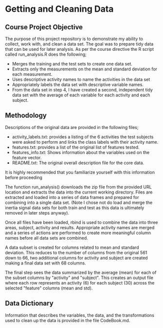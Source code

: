 # Getting and Cleaning Data
## Course Project Objective
The purpose of this project repository is to demonstrate my ability to collect, work with, and clean a data set. The goal was to prepare tidy data that can be used for later analysis.
As per the course directive the R script called run_analysis.R does the following;   
- Merges the training and the test sets to create one data set.
- Extracts only the measurements on the mean and standard deviation for each measurement. 
- Uses descriptive activity names to name the activities in the data set
- Appropriately labels the data set with descriptive variable names. 
- From the data set in step 4, I have created a second, independent tidy data set with the average of each variable for each activity and each subject.

## Methodology
Descriptions of the original data are provided in the following files;
 - activity_labels.txt: provides a listing of the 6 activities the test subjects were asked to perform and links the class labels with their activity name.
 - features.txt: provides a list of the original list of features tested.
 - features_info.txt: Shows information about the variables used on the feature vector.
 - README.txt: The original overall description file for the core data.  

It is highly recommended that you familiarize yourself with this information before proceeding

The function run_analysis() downloads the zip file from the provided URL location and extracts the data into the current working directory. Files are extracted and loaded into a series of data frames and prepared for combining into a single data set. (Note I chose not do load and merge the inertia signal data sets for both train and test as this data is ultimately removed in later steps anyway).

Once all files have been loaded, rbind is used to combine the data into three areas, subject, activity and results. Appropriate activity names are merged and a series of actions are performed to create more meaningful column names before all data sets are combined. 

A data subset is created for columns related to mean and standard deviation. This reduces to the number of columns from the original 561 down to 66, two additional columns for activity and subject are created making a final data set with 68 columns.

The final step sees the data summarized by the average (mean) for each of the subset columns by "activity" and "subject". This creates an output file where each row represents an activity (6) for each subject (30) across the selected "feature" columns (mean and std).

## Data Dictionary
Information that describes the variables, the data, and the transformations used to clean up the data is provided in the file CodeBook.md.



